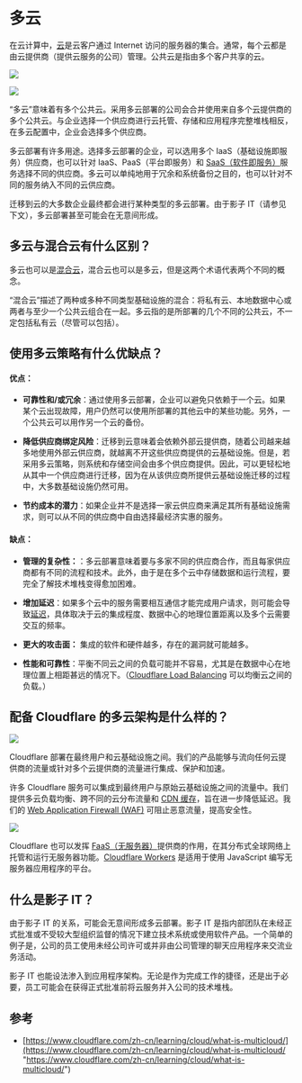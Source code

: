 # 多云

在云计算中，[云](https://www.cloudflare.com/learning/cloud/what-is-the-cloud/ "云")是云客户通过 Internet 访问的服务器的集合。通常，每个云都是由云提供商（提供云服务的公司）管理。公共云是指由多个客户共享的云。

![](https://cf-assets.www.cloudflare.com/slt3lc6tev37/508pOrTB86len3zhhHV4qL/e7cc7dd4cbc5cf379eafb51b2a7fa607/cloud_deployment_what_is_multicloud.svg)

![](https://cf-assets.www.cloudflare.com/slt3lc6tev37/77Dc3BvZJca8iLgbe8zNOo/3536343565677d4de133bfc00b4e432e/multicloud_deployment_what_is_multicloud.svg)

“多云”意味着有多个公共云。采用多云部署的公司会合并使用来自多个云提供商的多个公共云。与企业选择一个供应商进行云托管、存储和应用程序完整堆栈相反，在多云配置中，企业会选择多个供应商。

多云部署有许多用途。选择多云部署的企业，可以选用多个 IaaS（基础设施即服务）供应商，也可以针对 IaaS、PaaS（平台即服务）和 [SaaS（软件即服务）](https://www.cloudflare.com/learning/cloud/what-is-saas/ "SaaS（软件即服务）")服务选择不同的供应商。多云可以单纯地用于冗余和系统备份之目的，也可以针对不同的服务纳入不同的云供应商。

迁移到云的大多数企业最终都会进行某种类型的多云部署。由于影子 IT（请参见下文），多云部署甚至可能会在无意间形成。

## 多云与混合云有什么区别？

多云也可以是[混合云](https://www.cloudflare.com/learning/cloud/what-is-hybrid-cloud/ "混合云")，混合云也可以是多云，但是这两个术语代表两个不同的概念。

“混合云”描述了两种或多种不同类型基础设施的混合：将私有云、本地数据中心或两者与至少一个公共云组合在一起。多云指的是所部署的几个不同的公共云，不一定包括私有云（尽管可以包括）。

## 使用多云策略有什么优缺点？

#### 优点：

*   **可靠性和/或冗余**：通过使用多云部署，企业可以避免只依赖于一个云。如果某个云出现故障，用户仍然可以使用所部署的其他云中的某些功能。另外，一个公共云可以用作另一个云的备份。

*   **降低供应商绑定风险**：迁移到云意味着会依赖外部云提供商，随着公司越来越多地使用外部云供应商，就越离不开这些供应商提供的云基础设施。但是，若采用多云策略，则系统和存储空间会由多个供应商提供。因此，可以更轻松地从其中一个供应商进行迁移，因为在从该供应商所提供云基础设施迁移的过程中，大多数基础设施仍然可用。

*   **节约成本的潜力**：如果企业并不是选择一家云供应商来满足其所有基础设施需求，则可以从不同的供应商中自由选择最经济实惠的服务。

#### 缺点：

*   **管理的复杂性：**：多云部署意味着要与多家不同的供应商合作，而且每家供应商都有不同的流程和技术。此外，由于是在多个云中存储数据和运行流程，要完全了解技术堆栈变得愈加困难。

*   **增加延迟**：如果多个云中的服务需要相互通信才能完成用户请求，则可能会导致[延迟](https://www.cloudflare.com/learning/performance/glossary/what-is-latency/ "延迟")，具体取决于云的集成程度、数据中心的地理位置距离以及多个云需要交互的频率。

*   **更大的攻击面：** 集成的软件和硬件越多，存在的漏洞就可能越多。

*   **性能和可靠性**：平衡不同云之间的负载可能并不容易，尤其是在数据中心在地理位置上相距甚远的情况下。（[Cloudflare Load Balancing](https://www.cloudflare.com/load-balancing/ "Cloudflare Load Balancing") 可以均衡云之间的负载。）

## 配备 Cloudflare 的多云架构是什么样的？

![](https://cf-assets.www.cloudflare.com/slt3lc6tev37/3uBQqBe0ErmAZEFgU4hr6T/b38b331a7b40e147585c177be9b7945b/multicloud_example_deployment.svg)

Cloudflare 部署在最终用户和云基础设施之间。我们的产品能够与流向任何云提供商的流量或针对多个云提供商的流量进行集成、保护和加速。

许多 Cloudflare 服务可以集成到最终用户与原始云基础设施之间的流量中。我们提供多云负载均衡、跨不同的云分布流量和 [CDN 缓存](https://www.cloudflare.com/learning/cdn/what-is-caching/ "CDN 缓存")，旨在进一步降低延迟。我们的 [Web Application Firewall (WAF)](https://www.cloudflare.com/learning/ddos/glossary/web-application-firewall-waf/ "Web Application Firewall (WAF)") 可阻止恶意流量，提高安全性。

![](https://cf-assets.www.cloudflare.com/slt3lc6tev37/jl5PlaoKy4NpUIP0c8uZ0/4d4332e79c91ff98cdb64468b3052d56/multicloud-storage.png)

Cloudflare 也可以发挥 [FaaS（无服务器）](https://www.cloudflare.com/learning/serverless/glossary/function-as-a-service-faas/ "FaaS（无服务器）")提供商的作用，在其分布式全球网络上托管和运行无服务器功能。[Cloudflare Workers](https://www.cloudflare.com/products/cloudflare-workers/ "Cloudflare Workers") 是适用于使用 JavaScript 编写无服务器应用程序的平台。

## 什么是影子 IT？

由于影子 IT 的关系，可能会无意间形成多云部署。影子 IT 是指内部团队在未经正式批准或不受较大型组织监督的情况下建立技术系统或使用软件产品。一个简单的例子是，公司的员工使用未经公司许可或并非由公司管理的聊天应用程序来交流业务活动。

影子 IT 也能设法渗入到应用程序架构。无论是作为完成工作的捷径，还是出于必要，员工可能会在获得正式批准前将云服务并入公司的技术堆栈。

## 参考

*   [https://www.cloudflare.com/zh-cn/learning/cloud/what-is-multicloud/](https://www.cloudflare.com/zh-cn/learning/cloud/what-is-multicloud/ "https://www.cloudflare.com/zh-cn/learning/cloud/what-is-multicloud/")
